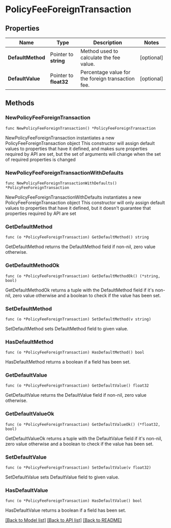 # PolicyFeeForeignTransaction

## Properties

Name | Type | Description | Notes
------------ | ------------- | ------------- | -------------
**DefaultMethod** | Pointer to **string** | Method used to calculate the fee value. | [optional] 
**DefaultValue** | Pointer to **float32** | Percentage value for the foreign transaction fee. | [optional] 

## Methods

### NewPolicyFeeForeignTransaction

`func NewPolicyFeeForeignTransaction() *PolicyFeeForeignTransaction`

NewPolicyFeeForeignTransaction instantiates a new PolicyFeeForeignTransaction object
This constructor will assign default values to properties that have it defined,
and makes sure properties required by API are set, but the set of arguments
will change when the set of required properties is changed

### NewPolicyFeeForeignTransactionWithDefaults

`func NewPolicyFeeForeignTransactionWithDefaults() *PolicyFeeForeignTransaction`

NewPolicyFeeForeignTransactionWithDefaults instantiates a new PolicyFeeForeignTransaction object
This constructor will only assign default values to properties that have it defined,
but it doesn't guarantee that properties required by API are set

### GetDefaultMethod

`func (o *PolicyFeeForeignTransaction) GetDefaultMethod() string`

GetDefaultMethod returns the DefaultMethod field if non-nil, zero value otherwise.

### GetDefaultMethodOk

`func (o *PolicyFeeForeignTransaction) GetDefaultMethodOk() (*string, bool)`

GetDefaultMethodOk returns a tuple with the DefaultMethod field if it's non-nil, zero value otherwise
and a boolean to check if the value has been set.

### SetDefaultMethod

`func (o *PolicyFeeForeignTransaction) SetDefaultMethod(v string)`

SetDefaultMethod sets DefaultMethod field to given value.

### HasDefaultMethod

`func (o *PolicyFeeForeignTransaction) HasDefaultMethod() bool`

HasDefaultMethod returns a boolean if a field has been set.

### GetDefaultValue

`func (o *PolicyFeeForeignTransaction) GetDefaultValue() float32`

GetDefaultValue returns the DefaultValue field if non-nil, zero value otherwise.

### GetDefaultValueOk

`func (o *PolicyFeeForeignTransaction) GetDefaultValueOk() (*float32, bool)`

GetDefaultValueOk returns a tuple with the DefaultValue field if it's non-nil, zero value otherwise
and a boolean to check if the value has been set.

### SetDefaultValue

`func (o *PolicyFeeForeignTransaction) SetDefaultValue(v float32)`

SetDefaultValue sets DefaultValue field to given value.

### HasDefaultValue

`func (o *PolicyFeeForeignTransaction) HasDefaultValue() bool`

HasDefaultValue returns a boolean if a field has been set.


[[Back to Model list]](../README.md#documentation-for-models) [[Back to API list]](../README.md#documentation-for-api-endpoints) [[Back to README]](../README.md)


